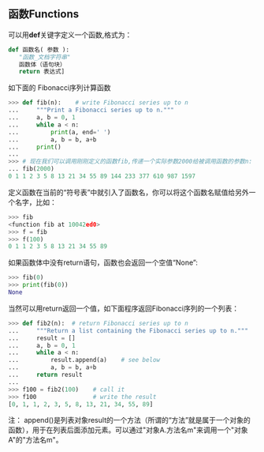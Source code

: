 ## 函数Functions
可以用**def**关键字定义一个函数,格式为：
```python 
def 函数名( 参数 ):
   "函数_文档字符串"
   函数体（语句块）
   return 表达式]
```
如下面的 Fibonacci序列计算函数
```python
>>> def fib(n):    # write Fibonacci series up to n
...     """Print a Fibonacci series up to n."""
...     a, b = 0, 1
...     while a < n:
...         print(a, end=' ')
...         a, b = b, a+b
...     print()
...
>>> # 现在我们可以调用刚刚定义的函数fib,传递一个实际参数2000给被调用函数的参数n:
... fib(2000)
0 1 1 2 3 5 8 13 21 34 55 89 144 233 377 610 987 1597
```
定义函数在当前的“符号表”中就引入了函数名，你可以将这个函数名赋值给另外一个名字，比如：
```python
>>> fib
<function fib at 10042ed0>
>>> f = fib
>>> f(100)
0 1 1 2 3 5 8 13 21 34 55 89
```
如果函数体中没有return语句，函数也会返回一个空值“None”:
```python
>>> fib(0)
>>> print(fib(0))
None
```
当然可以用return返回一个值，如下面程序返回Fibonacci序列的一个列表：
```python
>>> def fib2(n):  # return Fibonacci series up to n
...     """Return a list containing the Fibonacci series up to n."""
...     result = []
...     a, b = 0, 1
...     while a < n:
...         result.append(a)    # see below
...         a, b = b, a+b
...     return result
...
>>> f100 = fib2(100)    # call it
>>> f100                # write the result
[0, 1, 1, 2, 3, 5, 8, 13, 21, 34, 55, 89]
```
注： append()是列表对象result的一个方法（所谓的“方法”就是属于一个对象的函数），用于在列表后面添加元素。可以通过"对象A.方法名m"来调用一个"对象A"的"方法名m"。
